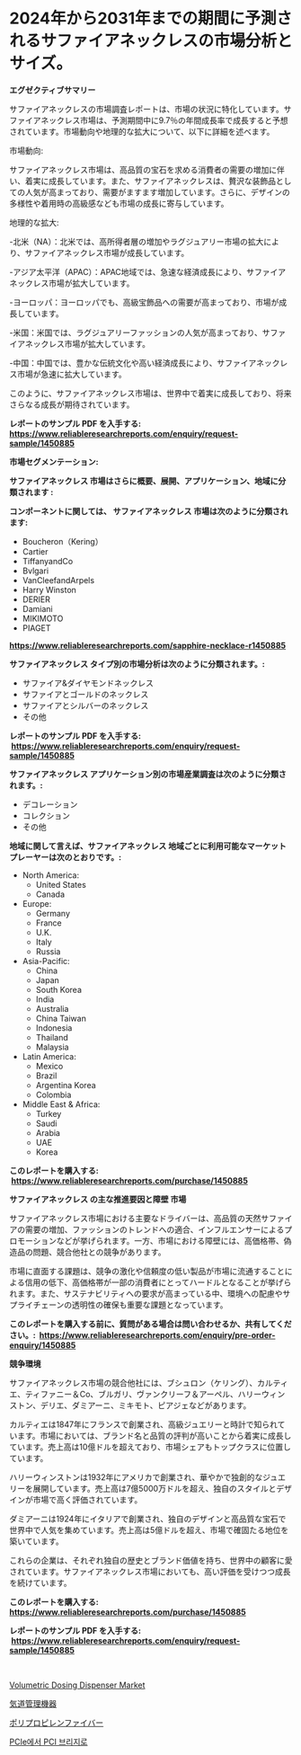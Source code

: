 <p><h1>2024年から2031年までの期間に予測されるサファイアネックレスの市場分析とサイズ。</h1></p><p><strong>エグゼクティブサマリー</strong></p>
<p><p>サファイアネックレスの市場調査レポートは、市場の状況に特化しています。サファイアネックレス市場は、予測期間中に9.7％の年間成長率で成長すると予想されています。市場動向や地理的な拡大について、以下に詳細を述べます。</p><p>市場動向:</p><p>サファイアネックレス市場は、高品質の宝石を求める消費者の需要の増加に伴い、着実に成長しています。また、サファイアネックレスは、贅沢な装飾品としての人気が高まっており、需要がますます増加しています。さらに、デザインの多様性や着用時の高級感なども市場の成長に寄与しています。</p><p>地理的な拡大:</p><p>-北米（NA）：北米では、高所得者層の増加やラグジュアリー市場の拡大により、サファイアネックレス市場が成長しています。</p><p>-アジア太平洋（APAC）：APAC地域では、急速な経済成長により、サファイアネックレス市場が拡大しています。</p><p>-ヨーロッパ：ヨーロッパでも、高級宝飾品への需要が高まっており、市場が成長しています。</p><p>-米国：米国では、ラグジュアリーファッションの人気が高まっており、サファイアネックレス市場が拡大しています。</p><p>-中国：中国では、豊かな伝統文化や高い経済成長により、サファイアネックレス市場が急速に拡大しています。</p><p>このように、サファイアネックレス市場は、世界中で着実に成長しており、将来さらなる成長が期待されています。</p></p>
<p><strong>レポートのサンプル PDF を入手する: <a href="https://www.reliableresearchreports.com/enquiry/request-sample/1450885">https://www.reliableresearchreports.com/enquiry/request-sample/1450885</a></strong></p>
<p><strong>市場セグメンテーション:</strong></p>
<p><strong> サファイアネックレス 市場はさらに概要、展開、アプリケーション、地域に分類されます :</strong></p>
<p><strong>コンポーネントに関しては、 サファイアネックレス 市場は次のように分類されます: &nbsp;</strong></p>
<p><ul><li>Boucheron（Kering）</li><li>Cartier</li><li>TiffanyandCo</li><li>Bvlgari</li><li>VanCleefandArpels</li><li>Harry Winston</li><li>DERIER</li><li>Damiani</li><li>MIKIMOTO</li><li>PIAGET</li></ul></p>
<p><strong><a href="https://www.reliableresearchreports.com/sapphire-necklace-r1450885">https://www.reliableresearchreports.com/sapphire-necklace-r1450885</a></strong></p>
<p><strong> サファイアネックレス タイプ別の市場分析は次のように分類されます。:</strong></p>
<p><ul><li>サファイア&ダイヤモンドネックレス</li><li>サファイアとゴールドのネックレス</li><li>サファイアとシルバーのネックレス</li><li>その他</li></ul></p>
<p><strong>レポートのサンプル PDF を入手する: &nbsp;<a href="https://www.reliableresearchreports.com/enquiry/request-sample/1450885">https://www.reliableresearchreports.com/enquiry/request-sample/1450885</a></strong></p>
<p><strong> サファイアネックレス アプリケーション別の市場産業調査は次のように分類されます。:</strong></p>
<p><ul><li>デコレーション</li><li>コレクション</li><li>その他</li></ul></p>
<p><strong>地域に関して言えば、サファイアネックレス 地域ごとに利用可能なマーケットプレーヤーは次のとおりです。:</strong></p>
<p><ul>
    <li>
        North America:
        <ul>
            <li>United States</li>
            <li>Canada</li>
        </ul>
    </li>
    <li>
        Europe:
        <ul>
            <li>Germany</li>
            <li>France</li>
            <li>U.K.</li>
            <li>Italy</li>
            <li>Russia</li>
        </ul>
    </li>
    <li>
        Asia-Pacific:
        <ul>
            <li>China</li>
            <li>Japan</li>
            <li>South Korea</li>
            <li>India</li>
            <li>Australia</li>
            <li>China Taiwan</li>
            <li>Indonesia</li>
            <li>Thailand</li>
            <li>Malaysia</li>
        </ul>
    </li>
    <li>
        Latin America:
        <ul>
            <li>Mexico</li>
            <li>Brazil</li>
            <li>Argentina Korea</li>
            <li>Colombia</li>
        </ul>
    </li>
    <li>
        Middle East & Africa:
        <ul>
            <li>Turkey</li>
            <li>Saudi</li>
            <li>Arabia</li>
            <li>UAE</li>
            <li>Korea</li>
        </ul>
    </li>
    </ul></p>
<p><strong>このレポートを購入する: &nbsp;<a href="https://www.reliableresearchreports.com/purchase/1450885">https://www.reliableresearchreports.com/purchase/1450885</a></strong></p>
<p><strong>サファイアネックレス の主な推進要因と障壁 市場</strong></p>
<p><p>サファイアネックレス市場における主要なドライバーは、高品質の天然サファイアの需要の増加、ファッションのトレンドへの適合、インフルエンサーによるプロモーションなどが挙げられます。一方、市場における障壁には、高価格帯、偽造品の問題、競合他社との競争があります。</p><p>市場に直面する課題は、競争の激化や信頼度の低い製品が市場に流通することによる信用の低下、高価格帯が一部の消費者にとってハードルとなることが挙げられます。また、サステナビリティへの要求が高まっている中、環境への配慮やサプライチェーンの透明性の確保も重要な課題となっています。</p></p>
<p><strong>このレポートを購入する前に、質問がある場合は問い合わせるか、共有してください。:&nbsp; <a href="https://www.reliableresearchreports.com/enquiry/pre-order-enquiry/1450885">https://www.reliableresearchreports.com/enquiry/pre-order-enquiry/1450885</a></strong></p>
<p><strong>競争環境</strong></p>
<p><p>サファイアネックレス市場の競合他社には、ブシュロン（ケリング）、カルティエ、ティファニー＆Co、ブルガリ、ヴァンクリーフ＆アーペル、ハリーウィンストン、デリエ、ダミアーニ、ミキモト、ピアジェなどがあります。</p><p>カルティエは1847年にフランスで創業され、高級ジュエリーと時計で知られています。市場においては、ブランド名と品質の評判が高いことから着実に成長しています。売上高は10億ドルを超えており、市場シェアもトップクラスに位置しています。</p><p>ハリーウィンストンは1932年にアメリカで創業され、華やかで独創的なジュエリーを展開しています。売上高は7億5000万ドルを超え、独自のスタイルとデザインが市場で高く評価されています。</p><p>ダミアーニは1924年にイタリアで創業され、独自のデザインと高品質な宝石で世界中で人気を集めています。売上高は5億ドルを超え、市場で確固たる地位を築いています。</p><p>これらの企業は、それぞれ独自の歴史とブランド価値を持ち、世界中の顧客に愛されています。サファイアネックレス市場においても、高い評価を受けつつ成長を続けています。</p></p>
<p><strong>このレポートを購入する: &nbsp; <a href="https://www.reliableresearchreports.com/purchase/1450885">https://www.reliableresearchreports.com/purchase/1450885</a></strong></p>
<p><strong>レポートのサンプル PDF を入手する: &nbsp;<a href="https://www.reliableresearchreports.com/enquiry/request-sample/1450885">https://www.reliableresearchreports.com/enquiry/request-sample/1450885</a></strong><strong></strong></p>
<p>&nbsp;</p>
<p><p><a href="https://github.com/Sinjinluong3e0awx2m195k76/Market-Research-Report-List-2/blob/main/volumetric-dosing-dispenser-market.md">Volumetric Dosing Dispenser Market</a></p><p><a href="https://medium.com/@elishelacruz56456/%E3%82%A8%E3%82%A2%E3%82%A6%E3%82%A7%E3%82%A4%E3%83%9E%E3%83%8D%E3%82%B8%E3%83%A1%E3%83%B3%E3%83%88%E6%A9%9F%E5%99%A8%E5%B8%82%E5%A0%B4%E3%81%AE%E5%88%86%E6%9E%90-2024%E5%B9%B4%E3%81%8B%E3%82%892031%E5%B9%B4%E3%81%AE%E3%82%B0%E3%83%AD%E3%83%BC%E3%83%90%E3%83%AB%E7%94%A3%E6%A5%AD%E3%81%AE%E5%B1%95%E6%9C%9B%E3%81%A8%E4%BA%88%E6%B8%AC-1f1308927b2c">気道管理機器</a></p><p><a href="https://medium.com/@alliegrater55/%E3%83%9D%E3%83%AA%E3%83%97%E3%83%AD%E3%83%94%E3%83%AC%E3%83%B3%E7%B9%8A%E7%B6%AD%E5%B8%82%E5%A0%B4-2031%E5%B9%B4%E3%81%BE%E3%81%A7%E3%81%AE%E6%88%90%E5%8A%9F%E3%81%99%E3%82%8B%E3%83%93%E3%82%B8%E3%83%8D%E3%82%B9%E6%88%A6%E7%95%A5%E3%81%AE%E9%8D%B5%E3%82%92%E4%BA%88%E6%B8%AC-6f79004cee16">ポリプロピレンファイバー</a></p><p><a href="https://medium.com/@gustavorn8776/pcie%EC%97%90%EC%84%9C-pci-%EB%B8%8C%EB%A6%BF%EC%A7%80-%EC%8B%9C%EC%9E%A5-%EA%B2%BD%EC%9F%81-%EB%B6%84%EC%84%9D-%EC%8B%9C%EC%9E%A5-%EB%8F%99%ED%96%A5-%EB%B0%8F-2031%EB%85%84%EA%B9%8C%EC%A7%80%EC%9D%98-%EC%98%88%EC%B8%A1-52cffbcc0014">PCIe에서 PCI 브리지로</a></p></p>